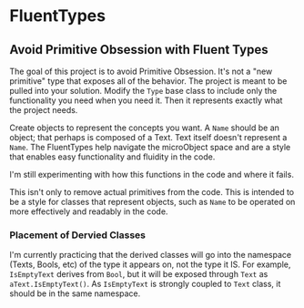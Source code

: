 # FluentTypes
## Avoid Primitive Obsession with Fluent Types

The goal of this project is to avoid Primitive Obsession. It's not a "new primitive" type that exposes all of the behavior. 
The project is meant to be pulled into your solution. Modify the `Type` base class to include only the functionality you need when you need it.
Then it represents exactly what the project needs.

Create objects to represent the concepts you want. A `Name` should be an object; that perhaps is composed of a Text. Text itself doesn't represent a `Name`. 
The FluentTypes help navigate the microObject space and are a style that enables easy functionality and fluidity in the code.

I'm still experimenting with how this functions in the code and where it fails. 



This isn't only to remove actual primitives from the code. This is intended to be a style for classes that represent objects, 
such as `Name` to be operated on more effectively and readably in the code.


### Placement of Dervied Classes
I'm currently practicing that the derived classes will go into the namespace (Texts, Bools, etc) of the type it appears on, not the type it IS.
For example, `IsEmptyText` derives from `Bool`, but it will be exposed through `Text` as `aText.IsEmptyText()`. 
As `IsEmptyText` is strongly coupled to `Text` class, it should be in the same namespace.